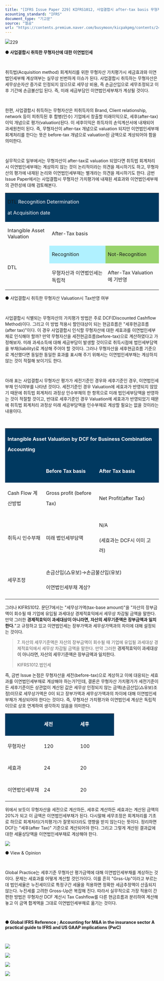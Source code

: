 ```yaml
---
title: "[IFRS Issue Paper 229] KIFRS1012, 사업결합시 after-tax basis 무형자산에 대한 이연법인세부채"
acounting_standard: "IFRS"
document_type: "기고문"
source: "엘곰"
url: "https://contents.premium.naver.com/busymoon/kicpakpmg/contents/240921211529099rn"
---
```

![](https://n2.news.naver.com/l.gif?type=content)229

**● 사업결합시 취득한 무형자산에 대한 이연법인세**

​

취득법(Acquisition method) 회계처리를 위한 무형자산 가치평가시 세금효과와 이연법인세부채 계상여부는 실무상 빈번하게 이슈가 된다. 사업결합시 취득하는 무형자산은 세무상순자산 증가로 인정되지 않으므로 세무상 비용, 즉 손금산입으로 세무조정되고 이후 기간에 손금불산입 된다. 즉, 미래 세금부담인 이연법인세부채가 계상될 것이다.

​

한편, 사업결합시 취득하는 무형자산은 피취득자의 Brand, Client relationship, network 등이 피취득된 후 합병(인수) 기업에서 창출할 미래이익으로, 세후(after-tax)이익 개념으로 평가(valuation)된다. 이 세후이익은 취득자의 손익계산서에 내재되어 과세원천이 된다. 즉, 무형자산이 after-tax 개념으로 valuation 되지만 이연법인세부채 회계처리를 한다는 뜻은 before-tax 개념으로 valuation된 금액으로 계상되어야 함을 의미한다.

​

실무적으로 일부에서는 무형자산이 after-tax로 valuation 되었다면 취득법 회계처리시 이연법인세부채는 계상하지 않는 것이 논리적이라는 의견을 제시하기도 하고, 무형자산의 평가에 내재된 논리와 이연법인세부채는 별개라는 의견을 제시하기도 한다. 금번 Issue Paper에서는 사업결합시 무형자산 가치평가에 내재된 세효과와 이연법인세부채의 관련성에 대해 검토해본다.

<table style=""><tbody><tr><td colspan="3" rowspan="1" style="width: 100.0%; height: 43.0px;  background-color: #003960;"><div><p style=""><span style="">DTL </span><span style="color:#ffffff;">Recognition Determination</span></p></div><div><p style=""><span style="color:#ffffff;">at Acquisition date</span></p></div></td></tr><tr><td colspan="1" rowspan="1" style="width: 28.77%; height: 21.5px;  "><div><p style=""><span style="">Intangible Asset Valuation</span></p></div></td><td colspan="2" rowspan="1" style="width: 71.22%; height: 21.5px;  "><div><p style=""><span style="">After-Tax basis</span></p></div></td></tr><tr><td colspan="1" rowspan="2" style="width: 28.77%; height: 21.5px;  "><div><p style=""><span style="">DTL</span></p></div></td><td colspan="1" rowspan="1" style="width: 36.42%; height: 10.75px;  background-color: #b0f1ff;"><div><p style=""><span style="">Recognition</span></p></div></td><td colspan="1" rowspan="1" style="width: 34.8%; height: 10.75px;  background-color: #98d36c;"><div><p style=""><span style="">Not-Recognition</span></p></div></td></tr><tr><td colspan="1" rowspan="1" style="width: 36.42%; height: 10.75px;  "><div><p style=""><span style="">무형자산과 이연법인세는 독립적</span></p></div></td><td colspan="1" rowspan="1" style="width: 34.8%; height: 10.75px;  "><div><p style=""><span style="">After-Tax Valuation에 기반영</span></p></div></td></tr></tbody></table>

● 사업결합시 취득한 무형자산 Valuation시 Tax반영 여부

​

사업결합시 식별되는 무형자산의 가치평가 방법은 주로 DCF(Discounted Cashflow Method)이다. 그리고 이 방법 적용시 할인대상이 되는 현금흐름은 "세후현금흐름(after tax)"이다. 이 경우 사업결합시 인식할 무형자산에 대한 세효과를 이연법인세부채로 인식해야 할까? 만약 무형자산을 세전현금흐름(before-tax)으로 계산하였다고 가정해보자. 미래 과세소득에 대해 세금부담이 발생할 것이므로 취득시점에 법인세부담액을 부채(liability)로 계상해 주어야 할 것이다. 그러나 무형자산을 세후현금흐름 기준으로 계산했다면 동일한 동일한 효과를 표시해 주기 위해서는 이연법인세부채는 계상하지 않는 것이 적절해 보이기도 한다.

​

아래 표는 사업결합시 무형자산 평가가 세전기준인 경우와 세후기준인 경우, 이연법인세부채 인식여부를 나타낸 것이다. 세전기준인 경우 Valuation에 세효과가 반영되지 않았기 때문에 취득법 회계처리 과정상 인수부채의 한 항목으로 미래 법인세부담액을 반영하는 것이 적절할 것이고, 반대로 세후기준인 경우 Valuation에 세효과가 반영되었기 때문에 취득법 회계처리 과정상 미래 세금부담액을 인수부채로 계상할 필요는 없을 것이라는 내용이다.

​

<table style=""><tbody><tr><td colspan="4" rowspan="1" style="width: 100.0%; height: 21.5px;  background-color: #003960;"><div><p style="line-height:2.1;"><span style="color:#ffffff;"><b>Intangible Asset Valuation by DCF for Business Combination Accounting</b></span></p></div></td></tr><tr><td colspan="1" rowspan="1" style="width: 25.0%; height: 21.5px;  background-color: #003960;"><div><p style="line-height:2.1;"><span style="color:#ffffff;"><b>​</b></span></p></div></td><td colspan="1" rowspan="1" style="width: 34.52%; height: 21.5px;  background-color: #003960;"><div><p style="line-height:2.1;"><span style="color:#ffffff;"><b>Before Tax basis</b></span></p></div></td><td colspan="2" rowspan="1" style="width: 40.48%; height: 26.88px;  background-color: #003960;"><div><p style="line-height:2.1;"><span style="color:#ffffff;"><b>After Tax basis</b></span></p></div></td></tr><tr><td colspan="1" rowspan="1" style="width: 25.0%; height: 21.5px;  "><div><p style="line-height:2.1;"><span style="">Cash Flow 계산방법</span></p></div></td><td colspan="1" rowspan="1" style="width: 34.52%; height: 21.5px;  "><div><p style="line-height:2.1;"><span style="">Gross profit (before Tax)</span></p></div></td><td colspan="2" rowspan="1" style="width: 40.48%; height: 26.87px;  "><div><p style="line-height:2.1;"><span style="">Net Profit(after Tax)</span></p></div></td></tr><tr><td colspan="1" rowspan="1" style="width: 25.0%; height: 21.5px;  "><div><p style="line-height:2.1;"><span style="">취득시 인수부채</span></p></div></td><td colspan="1" rowspan="1" style="width: 34.52%; height: 21.5px;  "><div><p style="line-height:2.1;"><span style="">미래 법인세부담액</span></p></div></td><td colspan="2" rowspan="1" style="width: 40.48%; height: 26.88px;  "><div><p style="line-height:2.1;"><span style="">N/A</span></p></div><div><p style="line-height:2.1;"><span style="">(세효과는 DCF시 이미 고려)</span></p></div></td></tr><tr><td colspan="1" rowspan="1" style="width: 25.0%; height: 16.0px;  "><div><p style="line-height:2.1;"><span style="">세무조정</span></p></div></td><td colspan="3" rowspan="1" style="width: 75.0%; height: 16.0px;  "><div><p style="line-height:2.1;"><span style="">손금산입(△유보)→손금불산입(유보)</span></p></div><div><p style="line-height:2.1;"><span style="">이연법인세부채 계상?</span></p></div></td></tr></tbody></table>

그러나 KIFRS1012. 문단7에서는 "세무상가액(tax-base amount)"을 "자산의 장부금액이 회수될 때 기업에 유입될 과세대상 경제적효익에서 세무상 차감될 금액을 말한다. 만약 그러한 **경제적효익이 과세대상이 아니라면, 자산의 세무기준액은 장부금액과 일치한다.**"고 규정하고 있고 이연법인세는 장부가액과 세무상가액과의 차이에 대해 설정되는 것이다.

> 7\. 자산의 세무기준액은 자산의 장부금액이 회수될 때 기업에 유입될 과세대상 경제적효익에서 세무상 차감될 금액을 말한다. 만약 그러한 **경제적효익이 과세대상이 아니라면, 자산의 세무기준액은 장부금액과 일치한다.**
> 
> KIFRS1012.법인세

즉, 금번 Issue 논점은 무형자산을 세전(before-tax)으로 계상하고 이에 대응되는 세효과를 이연법인세부채로 계상해야 하는가?인데, 결론은 무형자산 가치평가가 세전기준이든 세후기준이든 상관없이 계산된 값은 세무상 인정되지 않는 금액(손금산입(△유보)조정)이므로 세무상가액은 0이 되고 장부가액과 세무상가액과의 차이에 대해 이연법인세부채가 계상되어야 한다는 것이다. 즉, 무형자산 가치평가와 이연법인세 계상은 독립적이므로 상호 연계하여 생각하지 않음을 의미한다.

<table style=""><tbody><tr><td colspan="1" rowspan="1" style="width: 33.33%; height: 43.0px;  background-color: #003960;"><div><p style="line-height:2.1;"><span style="color:#ffffff;"><b>​</b></span></p></div></td><td colspan="1" rowspan="1" style="width: 33.33%; height: 43.0px;  background-color: #003960;"><div><p style="line-height:2.1;"><span style="color:#ffffff;"><b>세전</b></span></p></div></td><td colspan="1" rowspan="1" style="width: 33.33%; height: 43.0px;  background-color: #003960;"><div><p style="line-height:2.1;"><span style="color:#ffffff;"><b>세후</b></span></p></div></td></tr><tr><td colspan="1" rowspan="1" style="width: 33.33%; height: 43.0px;  "><div><p style="line-height:2.1;"><span style="">무형자산</span></p></div></td><td colspan="1" rowspan="1" style="width: 33.33%; height: 43.0px;  "><div><p style="line-height:2.1;"><span style="">120</span></p></div></td><td colspan="1" rowspan="1" style="width: 33.33%; height: 43.0px;  "><div><p style="line-height:2.1;"><span style="">100</span></p></div></td></tr><tr><td colspan="1" rowspan="1" style="width: 33.33%; height: 21.5px;  "><div><p style="line-height:2.1;"><span style="">세효과</span></p></div></td><td colspan="1" rowspan="1" style="width: 33.33%; height: 21.5px;  "><div><p style="line-height:2.1;"><span style="">24</span></p></div></td><td colspan="1" rowspan="1" style="width: 33.33%; height: 21.5px;  "><div><p style="line-height:2.1;"><span style="">20</span></p></div></td></tr><tr><td colspan="1" rowspan="1" style="width: 33.33%; height: 21.5px;  "><div><p style="line-height:2.1;"><span style="">이연법인세부채</span></p></div></td><td colspan="1" rowspan="1" style="width: 33.33%; height: 21.5px;  "><div><p style="line-height:2.1;"><span style="">24</span></p></div></td><td colspan="1" rowspan="1" style="width: 33.33%; height: 21.5px;  "><div><p style="line-height:2.1;"><span style="">20</span></p></div></td></tr></tbody></table>

위에서 보듯이 무형자산을 세전으로 계산하든, 세후로 계산하든 세효과는 계산된 금액의 20%가 되고 이 금액은 이연법인세부채가 된다. 다시말해 세무조정은 회계처리를 기초로 하므로 회계처리(가치평가)가 잘못되더라도 영향을 받지 않는다는 뜻이다. 정리하면 DCF는 "세후(after Tax)" 기준으로 계산되어야 한다. 그리고 그렇게 계산된 결과값에 대한 세율상당액을 이연법인세부채로 계상해야 한다.

![](https://dthumb-phinf.pstatic.net/dthumb?src=%22https://postfiles.pstatic.net/MjAyMzA3MTJfODUg/MDAxNjg5MTA5NDI1NjMw.u5rNMJT-XoH9y0BSbMHKGrmlGSVw43ZKVhKAgHoA5wkg.K2NZyNXmAd-57KXpzjWdKsXkUouXf2zzBKEGSYrgpNAg.JPEG.busymoon/321039555_1343599659711917_1734333974799012849_n.jpg?type=w773%22&service=scs&type=w800)

​● View & Opinion

​

Global Practice는 세후기준 무형자산 평가금액에 대해 이연법인세부채를 계상하는 것이다. 문제는 세효과를 어떻게 계산할 것인가이다. 이를 흔히 "Grss-Up"이라고 부르는데 법인세율은 누진세이므로 특정구간 세율을 적용하면 정확한 세금추정액이 산출되지 않는다. 누진세를 고려한 Gross-Up은 복잡해 진다. 따라서 실무적으로 가장 적용이 간편한 방법은 무형자산 DCF 계산시 Tax Cashflow를 다른 현금흐름과 분리하여 계산해 놓고 이 금액 합계액을 그대로 이연법인세부채로 옮기는 것이다.

​

**● Global IFRS Reference ; Accounting for M&A in the insurance sector A practical guide to IFRS and US GAAP implications (PwC)**

​

![](https://scs-phinf.pstatic.net/MjAyNDA5MjFfMjEz/MDAxNzI2OTE5MTQ4MjI1.AID2RqJCdHKUWQ1vNHsJkZf-OsptCwq3thhBfy5FKP8g.12CVdGRRVpmSBMZIMKTlNLg-YrGVtWgRTrqHcBuukxMg.PNG/image.png?type=w800)

![](https://scs-phinf.pstatic.net/MjAyNDA5MjFfMjkg/MDAxNzI2OTE5NjQyODE2.PZpaJaDqNikuvx98Z1DJUsurMA_dywNtK-hsaeLvIC8g.yAo5Wd4uo9AeHNQ7FBYSD0f9mW2ymtsvGKf-h139msog.PNG/image.png?type=w800)

![](https://scs-phinf.pstatic.net/MjAyNDA5MjFfMTY5/MDAxNzI2OTE5NzIxNzY5._72qyvUlAHCVIobxhbRWm65Om9FY5Jt03nE1FI-xT8Ug.DcUjrK2-_4sm1nAsv6DZ2hBCf1POhfi6jnkOUEk0mH0g.PNG/image.png?type=w800)

[![](https://dthumb-phinf.pstatic.net/dthumb?src=%22https://storep-phinf.pstatic.net/cafe_004/original_28.png?type=p100_100%22&service=scs&type=w800)](https://contents.premium.naver.com/busymoon/kicpakpmg/contents/#)

​
